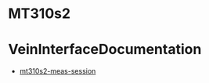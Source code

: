 # MT310s2


# VeinInterfaceDocumentation

- [mt310s2-meas-session](./Documents/mt310s2-meas-session-vein.md)